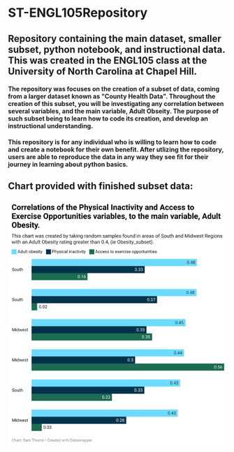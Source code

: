 # ST-ENGL105Repository
## Repository containing the main dataset, smaller subset, python notebook, and instructional data. This was created in the ENGL105 class at the University of North Carolina at Chapel Hill.
#### The repository was focuses on the creation of a subset of data, coming from a larger dataset known as "County Health Data". Throughout the creation of this subset, you will be investigating any correlation between several variables, and the main variable, Adult Obseity. The purpose of such subset being to learn how to code its creation, and develop an instructional understanding.
#### This repository is for any individual who is willing to learn how to code and create a notebook for their own benefit. After utlizing the repository, users are able to reproduce the data in any way they see fit for their journey in learning about python basics.

## Chart provided with finished subset data:
![obesitychart](obesity_subset_chart.png)
